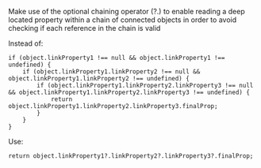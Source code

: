 Make use of the optional chaining operator (?.) to enable reading a deep located property within a chain of connected objects in order to avoid checking if each reference in the chain is valid

Instead of:
```
if (object.linkProperty1 !== null && object.linkProperty1 !== undefined) {
    if (object.linkProperty1.linkProperty2 !== null && object.linkProperty1.linkProperty2 !== undefined) {
        if (object.linkProperty1.linkProperty2.linkProperty3 !== null && object.linkProperty1.linkProperty2.linkProperty3 !== undefined) {
            return object.linkProperty1.linkProperty2.linkProperty3.finalProp;
        }
    }
}
```

Use:
```
return object.linkProperty1?.linkProperty2?.linkProperty3?.finalProp;
```
